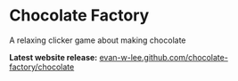# Chocolate Factory
A relaxing clicker game about making chocolate

**Latest website release:** 
<a href="evan-w-lee.github.com/chocolate-factory/chocolate">evan-w-lee.github.com/chocolate-factory/chocolate</a>
